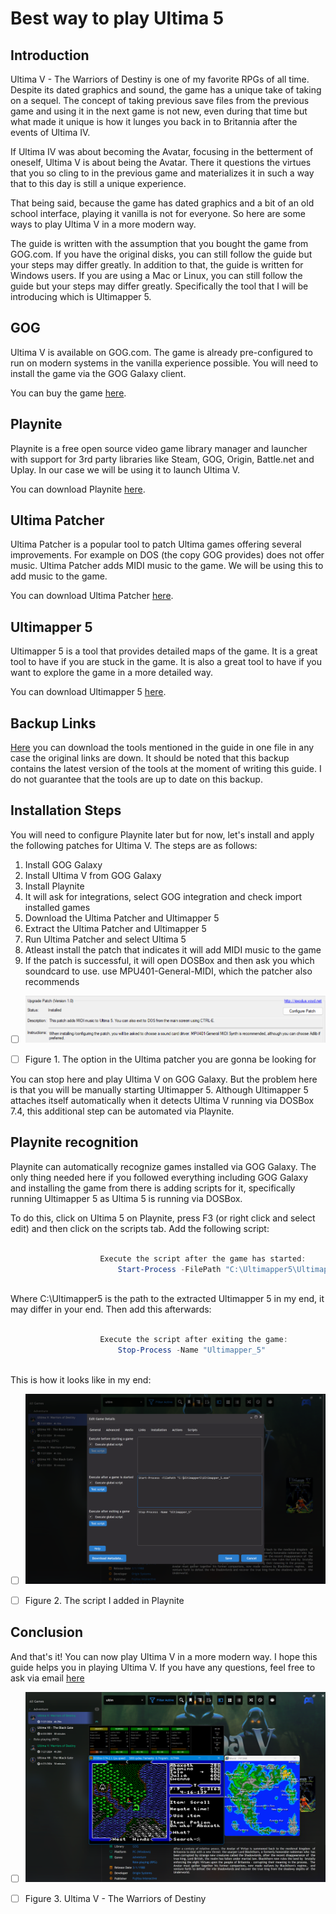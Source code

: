 # Best way to play Ultima 5

## Introduction


 Ultima V \- The Warriors of Destiny is one of my favorite RPGs of all time. Despite its 
 dated graphics and sound, the game has a unique take of taking on a sequel. The concept
 of taking previous save files from the previous game and using it in the next game is
 not new, even during that time but what made it unique is how it lunges you back in to
 Britannia after the events of Ultima IV.



 If Ultima IV was about becoming the Avatar, focusing in the betterment of oneself, Ultima V 
 is about being the Avatar. There it questions the virtues that you so cling to in the previous
 game and materializes it in such a way that to this day is still a unique experience.



 That being said, because the game has dated graphics and a bit of an old school interface,
 playing it vanilla is not for everyone. So here are some ways to play Ultima V in a more
 modern way.



 The guide is written with the assumption that you bought the game from GOG.com. If you have
 the original disks, you can still follow the guide but your steps may differ greatly. In addition
 to that, the guide is written for Windows users. If you are using a Mac or Linux, you can still
 follow the guide but your steps may differ greatly. Specifically the tool that I will be introducing
 which is Ultimapper 5\.


## GOG


 Ultima V is available on GOG.com. The game is already pre\-configured to run on modern systems
 in the vanilla experience possible. You will need to install the game via the GOG Galaxy client.



 You can buy the game [here](https://www.gog.com/game/ultima_456).


## Playnite


 Playnite is a free open source video game library manager and launcher with support for 3rd party
 libraries like Steam, GOG, Origin, Battle.net and Uplay. In our case we will be using it to launch
 Ultima V.



 You can download Playnite [here](https://playnite.link/).


## Ultima Patcher


 Ultima Patcher is a popular tool to patch Ultima games offering several improvements. For example
 on DOS (the copy GOG provides) does not offer music. Ultima Patcher adds MIDI music to the game.
 We will be using this to add music to the game.



 You can download Ultima Patcher [here](https://github.com/Fenyx4/UltimaPatcher/releases).


## Ultimapper 5


 Ultimapper 5 is a tool that provides detailed maps of the game. It is a great tool to have if you
 are stuck in the game. It is also a great tool to have if you want to explore the game in a more
 detailed way.



 You can download Ultimapper 5 [here](http://u5.zorbus.net/).


## Backup Links


[Here](https://www.richardorilla.website/xtras/Ultima5-patches.7z) you can download the tools mentioned in the guide in one file in any case the original links
 are down. It should be noted that this backup contains the latest version of the tools at the moment
 of writing this guide. I do not guarantee that the tools are up to date on this backup.


## Installation Steps


 You will need to configure Playnite later but for now, let's install and apply the following
 patches for Ultima V. The steps are as follows:
 1. Install GOG Galaxy
2. Install Ultima V from GOG Galaxy
3. Install Playnite
4. It will ask for integrations, select GOG integration and check import installed games
5. Download the Ultima Patcher and Ultimapper 5
6. Extract the Ultima Patcher and Ultimapper 5
7. Run Ultima Patcher and select Ultima 5
8. Atleast install the patch that indicates it will add MIDI music to the game
9. If the patch is successful, it will open DOSBox and then ask you which soundcard to use.
 use MPU401\-General\-MIDI, which the patcher also recommends



- [ ]  [![](images/u5-patcher.png)](images/u5-patcher.png)
- [ ] Figure 1. The option in the Ultima patcher you are gonna be looking for



 You can stop here and play Ultima V on GOG Galaxy. But the problem here is that you 
 will be manually starting Ultimapper 5\. Although Ultimapper 5 attaches itself automatically
 when it detects Ultima V running via DOSBox 7\.4, this additional step can be automated via 
 Playnite.


## Playnite recognition


 Playnite can automatically recognize games installed via GOG Galaxy. The only thing needed here
 if you followed everything including GOG Galaxy and installing the game from there is adding
 scripts for it, specifically running Ultimapper 5 as Ultima 5 is running via DOSBox.



 To do this, click on Ultima 5 on Playnite, press F3 (or right click and select edit) and then
 click on the scripts tab. Add the following script:

```powershell

					Execute the script after the game has started:
						Start-Process -FilePath "C:\Ultimapper5\Ultimapper_5.exe"
				
```

 Where C:\\Ultimapper5 is the path to the extracted Ultimapper 5 in my end, it may differ in 
 your end. Then add this afterwards:

```powershell

					Execute the script after exiting the game:
						Stop-Process -Name "Ultimapper_5"
				
```


 This is how it looks like in my end:

- [ ]  [![](images/playnite-script.png)](images/playnite-script.png)
- [ ] Figure 2. The script I added in Playnite





## Conclusion


 And that's it! You can now play Ultima V in a more modern way. I hope this guide helps you
 in playing Ultima V. If you have any questions, feel free to ask via email
 [here](mailto:richardorilla@pm.me)

- [ ] [![](images/u5.png)](images/u5.png)
- [ ] Figure 3. Ultima V - The Warriors of Destiny





